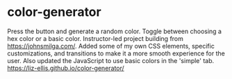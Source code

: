 # color-generator
Press the button and generate a random color. Toggle between choosing a hex color or a basic color.
Instructor-led project building from https://johnsmilga.com/. Added some of my own CSS elements, specific customizations, and transitions to make it a more smooth experience for the user. Also updated the JavaScript to use basic colors in the 'simple' tab. 
https://liz-ellis.github.io/color-generator/
